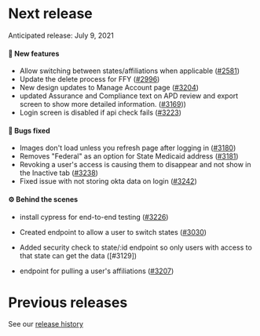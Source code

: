 # Next release

Anticipated release: July 9, 2021

#### 🚀 New features

- Allow switching between states/affiliations when applicable ([#2581])
- Update the delete process for FFY ([#2996])
- New design updates to Manage Account page ([#3204])
- updated Assurance and Compliance text on APD review and export screen to show more detailed information. ([#3169]))
- Login screen is disabled if api check fails ([#3223])

#### 🐛 Bugs fixed

- Images don't load unless you refresh page after logging in ([#3180])
- Removes "Federal" as an option for State Medicaid address ([#3181])
- Revoking a user's access is causing them to disappear and not show in the Inactive tab ([#3238])
- Fixed issue with not storing okta data on login ([#3242])

#### ⚙️ Behind the scenes


- install cypress for end-to-end testing ([#3226])

- Created endpoint to allow a user to switch states ([#3030])
- Added security check to state/:id endpoint so only users with access to that state can get the data ([#3129])
- endpoint for pulling a user's affiliations ([#3207])


# Previous releases

See our [release history](https://github.com/CMSgov/eAPD/releases)


[#2581]: https://github.com/CMSgov/eAPD/issues/2581
[#2996]: https://github.com/CMSgov/eAPD/issues/2996
[#3030]: https://github.com/CMSgov/eAPD/issues/3030
[#3242]: https://github.com/CMSgov/eAPD/issues/3242
[#3223]: https://github.com/CMSgov/eAPD/issues/3223
[#3181]: https://github.com/CMSgov/eAPD/issues/3181
[#3204]: https://github.com/CMSgov/eAPD/issues/3204
[#3207]: https://github.com/CMSgov/eAPD/issues/3207
[#3226]: https://github.com/CMSgov/eAPD/issues/3226
[#3180]: https://github.com/CMSgov/eAPD/issues/3180
[#3181]: https://github.com/CMSgov/eAPD/issues/3181
[#3169]: https://github.com/CMSgov/eAPD/issues/3169
[#3238]: https://github.com/CMSgov/eAPD/issues/3238
[#3194]: https://github.com/CMSgov/eAPD/issues/3194
